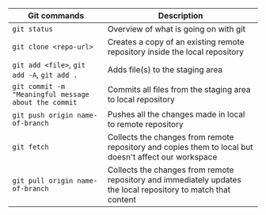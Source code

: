 | Git commands                                         | Description                                                                                                    |
| ---------------------------------------------------- | -------------------------------------------------------------------------------------------------------------- |
| `git status`                                         | Overview of what is going on with git                                                                          |
| `git clone <repo-url>`                               | Creates a copy of an existing remote repository inside the local repository                                    |
| `git add <file>`, `git add -A`, `git add .`          | Adds file(s) to the staging area                                                                               |
| `git commit -m "Meaningful message about the commit` | Commits all files from the staging area to local repository                                                    |
| `git push origin name-of-branch`                     | Pushes all the changes made in local to remote repository                                                      |
| `git fetch `                                         | Collects the changes from remote repository and copies them to local but doesn't affect our workspace          |
| `git pull origin name-of-branch`                     | Collects the changes from remote repository and immediately updates the local repository to match that content |